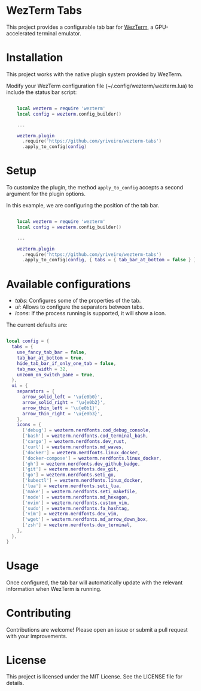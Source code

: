 # WezTerm Tabs

This project provides a configurable tab bar for [WezTerm](https://wezfurlong.org/wezterm/index.html),
a GPU-accelerated terminal emulator.

# Installation

This project works with the native plugin system provided by WezTerm.

Modify your WezTerm configuration file (~/.config/wezterm/wezterm.lua) to include
the status bar script:

```lua

    local wezterm = require 'wezterm'
    local config = wezterm.config_builder()

    ...

    wezterm.plugin
      .require('https://github.com/yriveiro/wezterm-tabs')
      .apply_to_config(config)
```

# Setup

To customize the plugin, the method `apply_to_config` accepts a second argument
for the plugin options.

In this example, we are configuring the position of the tab bar.

```lua

    local wezterm = require 'wezterm'
    local config = wezterm.config_builder()

    ...

    wezterm.plugin
      .require('https://github.com/yriveiro/wezterm-tabs')
      .apply_to_config(config, { tabs = { tab_bar_at_bottom = false } })
```

# Available configurations

- *tabs*: Configures some of the properties of the tab.
- *ui*: Allows to configure the separators between tabs.
- *icons*: If the process running is supported, it will show a icon.

The current defaults are:

```lua

local config = {
  tabs = {
    use_fancy_tab_bar = false,
    tab_bar_at_bottom = true,
    hide_tab_bar_if_only_one_tab = false,
    tab_max_width = 32,
    unzoom_on_switch_pane = true,
  },
  ui = {
    separators = {
      arrow_solid_left = '\u{e0b0}',
      arrow_solid_right = '\u{e0b2}',
      arrow_thin_left = '\u{e0b1}',
      arrow_thin_right = '\u{e0b3}',
    },
    icons = {
      ['debug'] = wezterm.nerdfonts.cod_debug_console,
      ['bash'] = wezterm.nerdfonts.cod_terminal_bash,
      ['cargo'] = wezterm.nerdfonts.dev_rust,
      ['curl'] = wezterm.nerdfonts.md_waves,
      ['docker'] = wezterm.nerdfonts.linux_docker,
      ['docker-compose'] = wezterm.nerdfonts.linux_docker,
      ['gh'] = wezterm.nerdfonts.dev_github_badge,
      ['git'] = wezterm.nerdfonts.dev_git,
      ['go'] = wezterm.nerdfonts.seti_go,
      ['kubectl'] = wezterm.nerdfonts.linux_docker,
      ['lua'] = wezterm.nerdfonts.seti_lua,
      ['make'] = wezterm.nerdfonts.seti_makefile,
      ['node'] = wezterm.nerdfonts.md_hexagon,
      ['nvim'] = wezterm.nerdfonts.custom_vim,
      ['sudo'] = wezterm.nerdfonts.fa_hashtag,
      ['vim'] = wezterm.nerdfonts.dev_vim,
      ['wget'] = wezterm.nerdfonts.md_arrow_down_box,
      ['zsh'] = wezterm.nerdfonts.dev_terminal,
    },
  },
}
```

# Usage

Once configured, the tab bar will automatically update with the relevant
information when WezTerm is running.

# Contributing

Contributions are welcome! Please open an issue or submit a pull request with your improvements.

# License

This project is licensed under the MIT License. See the LICENSE file for details.

